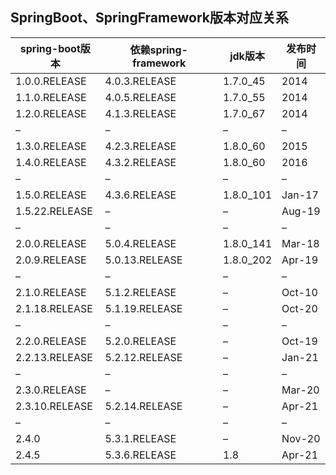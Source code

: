 ## SpringBoot、SpringFramework版本对应关系



| spring-boot版本 | 依赖spring-framework | jdk版本   | 发布时间 |
| --------------- | -------------------- | --------- | -------- |
| 1.0.0.RELEASE   | 4.0.3.RELEASE        | 1.7.0_45  | 2014     |
| 1.1.0.RELEASE   | 4.0.5.RELEASE        | 1.7.0_55  | 2014     |
| 1.2.0.RELEASE   | 4.1.3.RELEASE        | 1.7.0_67  | 2014     |
| –               | –                    | –         | –        |
| 1.3.0.RELEASE   | 4.2.3.RELEASE        | 1.8.0_60  | 2015     |
| 1.4.0.RELEASE   | 4.3.2.RELEASE        | 1.8.0_60  | 2016     |
| –               | –                    | –         | –        |
| 1.5.0.RELEASE   | 4.3.6.RELEASE        | 1.8.0_101 | Jan-17   |
| 1.5.22.RELEASE  | –                    | –         | Aug-19   |
| –               | –                    | –         | –        |
| 2.0.0.RELEASE   | 5.0.4.RELEASE        | 1.8.0_141 | Mar-18   |
| 2.0.9.RELEASE   | 5.0.13.RELEASE       | 1.8.0_202 | Apr-19   |
| –               | –                    | –         | –        |
| 2.1.0.RELEASE   | 5.1.2.RELEASE        | –         | Oct-10   |
| 2.1.18.RELEASE  | 5.1.19.RELEASE       | –         | Oct-20   |
| –               | –                    | –         | –        |
| 2.2.0.RELEASE   | 5.2.0.RELEASE        | –         | Oct-19   |
| 2.2.13.RELEASE  | 5.2.12.RELEASE       | –         | Jan-21   |
| –               | –                    | –         | –        |
| 2.3.0.RELEASE   | –                    | –         | Mar-20   |
| 2.3.10.RELEASE  | 5.2.14.RELEASE       | –         | Apr-21   |
| –               | –                    | –         | –        |
| 2.4.0           | 5.3.1.RELEASE        | –         | Nov-20   |
| 2.4.5           | 5.3.6.RELEASE        | 1.8       | Apr-21   |